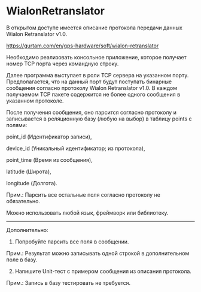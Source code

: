 # WialonRetranslator
В открытом доступе имеется описание протокола передачи данных Wialon Retranslator v1.0.

https://gurtam.com/en/gps-hardware/soft/wialon-retranslator

 

Необходимо реализовать консольное приложение, которое получает номер TCP порта через командную строку.

 

Далее программа выступает в роли TCP сервера на указанном порту. Предполагается, что на данный порт будут поступать бинарные сообщения согласно протоколу Wialon Retranslator v1.0. В каждом получаемом TCP пакете содержится не более одного сообщения в указанном протоколе.

 

После получения сообщения, оно парсится согласно протоколу и записывается в реляционную базу (любую на выбор) в таблицу points с полями:

point_id (Идентификатор записи),

device_id (Уникальный идентификатор; из протокола),

point_time (Время из сообщения),

latitude (Широта),

longitude (Долгота).

 

Прим.: Парсить все остальные поля согласно протоколу не обязательно.

 

Можно использовать любой язык, фреймворк или библиотеку.

 

---------------------------

Дополнительно:

1) Попробуйте парсить все поля в сообщении.

Прим.: Результат можно записывать одной строкой в дополнительном поле в базу.

2) Напишите Unit-тест с примером сообщения из описания протокола.

Прим.: Запись в базу тестировать не требуется.
